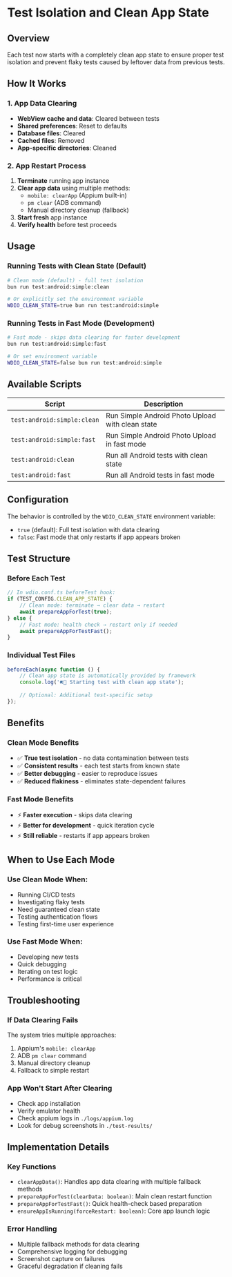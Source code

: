 # Test Isolation and Clean App State

## Overview

Each test now starts with a completely clean app state to ensure proper test isolation and prevent flaky tests caused by leftover data from previous tests.

## How It Works

### 1. App Data Clearing
- **WebView cache and data**: Cleared between tests
- **Shared preferences**: Reset to defaults
- **Database files**: Cleared
- **Cached files**: Removed
- **App-specific directories**: Cleaned

### 2. App Restart Process
1. **Terminate** running app instance
2. **Clear app data** using multiple methods:
   - `mobile: clearApp` (Appium built-in)
   - `pm clear` (ADB command)
   - Manual directory cleanup (fallback)
3. **Start fresh** app instance
4. **Verify health** before test proceeds

## Usage

### Running Tests with Clean State (Default)
```bash
# Clean mode (default) - full test isolation
bun run test:android:simple:clean

# Or explicitly set the environment variable
WDIO_CLEAN_STATE=true bun run test:android:simple
```

### Running Tests in Fast Mode (Development)
```bash
# Fast mode - skips data clearing for faster development
bun run test:android:simple:fast

# Or set environment variable
WDIO_CLEAN_STATE=false bun run test:android:simple
```

## Available Scripts

| Script | Description |
|--------|-------------|
| `test:android:simple:clean` | Run Simple Android Photo Upload with clean state |
| `test:android:simple:fast` | Run Simple Android Photo Upload in fast mode |
| `test:android:clean` | Run all Android tests with clean state |
| `test:android:fast` | Run all Android tests in fast mode |

## Configuration

The behavior is controlled by the `WDIO_CLEAN_STATE` environment variable:

- `true` (default): Full test isolation with data clearing
- `false`: Fast mode that only restarts if app appears broken

## Test Structure

### Before Each Test
```typescript
// In wdio.conf.ts beforeTest hook:
if (TEST_CONFIG.CLEAN_APP_STATE) {
    // Clean mode: terminate → clear data → restart
    await prepareAppForTest(true);
} else {
    // Fast mode: health check → restart only if needed
    await prepareAppForTestFast();
}
```

### Individual Test Files
```typescript
beforeEach(async function () {
    // Clean app state is automatically provided by framework
    console.log('🢄🧪 Starting test with clean app state');
    
    // Optional: Additional test-specific setup
});
```

## Benefits

### Clean Mode Benefits
- ✅ **True test isolation** - no data contamination between tests
- ✅ **Consistent results** - each test starts from known state
- ✅ **Better debugging** - easier to reproduce issues
- ✅ **Reduced flakiness** - eliminates state-dependent failures

### Fast Mode Benefits
- ⚡ **Faster execution** - skips data clearing
- ⚡ **Better for development** - quick iteration cycle
- ⚡ **Still reliable** - restarts if app appears broken

## When to Use Each Mode

### Use Clean Mode When:
- Running CI/CD tests
- Investigating flaky tests
- Need guaranteed clean state
- Testing authentication flows
- Testing first-time user experience

### Use Fast Mode When:
- Developing new tests
- Quick debugging
- Iterating on test logic
- Performance is critical

## Troubleshooting

### If Data Clearing Fails
The system tries multiple approaches:
1. Appium's `mobile: clearApp`
2. ADB `pm clear` command
3. Manual directory cleanup
4. Fallback to simple restart

### App Won't Start After Clearing
- Check app installation
- Verify emulator health
- Check appium logs in `./logs/appium.log`
- Look for debug screenshots in `./test-results/`

## Implementation Details

### Key Functions
- `clearAppData()`: Handles app data clearing with multiple fallback methods
- `prepareAppForTest(clearData: boolean)`: Main clean restart function
- `prepareAppForTestFast()`: Quick health-check based preparation
- `ensureAppIsRunning(forceRestart: boolean)`: Core app launch logic

### Error Handling
- Multiple fallback methods for data clearing
- Comprehensive logging for debugging
- Screenshot capture on failures
- Graceful degradation if cleaning fails